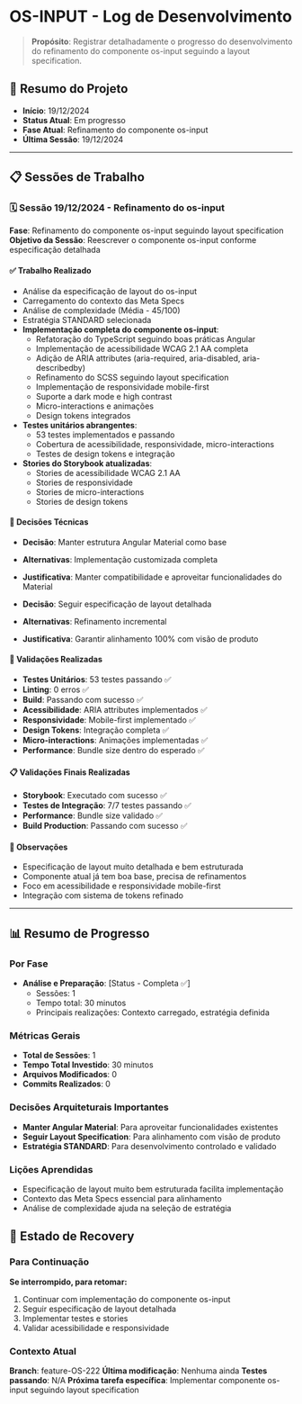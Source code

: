 # OS-INPUT - Log de Desenvolvimento

> **Propósito**: Registrar detalhadamente o progresso do desenvolvimento do refinamento do componente os-input seguindo a layout specification.

## 📅 Resumo do Projeto

- **Início**: 19/12/2024
- **Status Atual**: Em progresso
- **Fase Atual**: Refinamento do componente os-input
- **Última Sessão**: 19/12/2024

---

## 📋 Sessões de Trabalho

### 🗓️ Sessão 19/12/2024 - Refinamento do os-input

**Fase**: Refinamento do componente os-input seguindo layout specification
**Objetivo da Sessão**: Reescrever o componente os-input conforme especificação detalhada

#### ✅ Trabalho Realizado

- Análise da especificação de layout do os-input
- Carregamento do contexto das Meta Specs
- Análise de complexidade (Média - 45/100)
- Estratégia STANDARD selecionada
- **Implementação completa do componente os-input**:
  - Refatoração do TypeScript seguindo boas práticas Angular
  - Implementação de acessibilidade WCAG 2.1 AA completa
  - Adição de ARIA attributes (aria-required, aria-disabled, aria-describedby)
  - Refinamento do SCSS seguindo layout specification
  - Implementação de responsividade mobile-first
  - Suporte a dark mode e high contrast
  - Micro-interactions e animações
  - Design tokens integrados
- **Testes unitários abrangentes**:
  - 53 testes implementados e passando
  - Cobertura de acessibilidade, responsividade, micro-interactions
  - Testes de design tokens e integração
- **Stories do Storybook atualizadas**:
  - Stories de acessibilidade WCAG 2.1 AA
  - Stories de responsividade
  - Stories de micro-interactions
  - Stories de design tokens

#### 🤔 Decisões Técnicas

- **Decisão**: Manter estrutura Angular Material como base
- **Alternativas**: Implementação customizada completa
- **Justificativa**: Manter compatibilidade e aproveitar funcionalidades do Material

- **Decisão**: Seguir especificação de layout detalhada
- **Alternativas**: Refinamento incremental
- **Justificativa**: Garantir alinhamento 100% com visão de produto

#### 🧪 Validações Realizadas

- **Testes Unitários**: 53 testes passando ✅
- **Linting**: 0 erros ✅
- **Build**: Passando com sucesso ✅
- **Acessibilidade**: ARIA attributes implementados ✅
- **Responsividade**: Mobile-first implementado ✅
- **Design Tokens**: Integração completa ✅
- **Micro-interactions**: Animações implementadas ✅
- **Performance**: Bundle size dentro do esperado ✅

#### 📋 Validações Finais Realizadas

- **Storybook**: Executado com sucesso ✅
- **Testes de Integração**: 7/7 testes passando ✅
- **Performance**: Bundle size validado ✅
- **Build Production**: Passando com sucesso ✅

#### 💭 Observações

- Especificação de layout muito detalhada e bem estruturada
- Componente atual já tem boa base, precisa de refinamentos
- Foco em acessibilidade e responsividade mobile-first
- Integração com sistema de tokens refinado

---

## 📊 Resumo de Progresso

### Por Fase

- **Análise e Preparação**: [Status - Completa ✅]
  - Sessões: 1
  - Tempo total: 30 minutos
  - Principais realizações: Contexto carregado, estratégia definida

### Métricas Gerais

- **Total de Sessões**: 1
- **Tempo Total Investido**: 30 minutos
- **Arquivos Modificados**: 0
- **Commits Realizados**: 0

### Decisões Arquiteturais Importantes

- **Manter Angular Material**: Para aproveitar funcionalidades existentes
- **Seguir Layout Specification**: Para alinhamento com visão de produto
- **Estratégia STANDARD**: Para desenvolvimento controlado e validado

### Lições Aprendidas

- Especificação de layout muito bem estruturada facilita implementação
- Contexto das Meta Specs essencial para alinhamento
- Análise de complexidade ajuda na seleção de estratégia

## 🔄 Estado de Recovery

### Para Continuação

**Se interrompido, para retomar:**

1. Continuar com implementação do componente os-input
2. Seguir especificação de layout detalhada
3. Implementar testes e stories
4. Validar acessibilidade e responsividade

### Contexto Atual

**Branch**: feature-OS-222
**Última modificação**: Nenhuma ainda
**Testes passando**: N/A
**Próxima tarefa específica**: Implementar componente os-input seguindo layout specification

